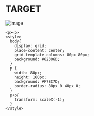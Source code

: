 # TARGET

![image](https://github.com/gaschneider/cssbattle/assets/16023844/2d3feb85-1a01-433b-a571-896c2648d10d)

```
<p><p>
<style>
  body{
    display: grid;
    place-content: center;
    grid-template-columns: 80px 80px;
    background: #62306D;
  }
  p {
    width: 80px;
    height: 160px;
    background: #F7EC7D;
    border-radius: 80px 0 40px 0;
  }
  p+p{
    transform: scaleX(-1);
  }
</style>
```
